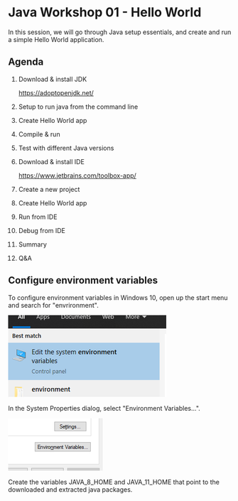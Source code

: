 # Java Workshop 01 - Hello World

In this session, we will go through Java setup essentials, and create and run a simple Hello World application.

## Agenda

1. Download & install JDK

   https://adoptopenjdk.net/

2. Setup to run java from the command line
3. Create Hello World app
4. Compile & run
5. Test with different Java versions
6. Download & install IDE

   https://www.jetbrains.com/toolbox-app/

7. Create a new project
8. Create Hello World app
9. Run from IDE
10. Debug from IDE
11. Summary
12. Q&A

## Configure environment variables

To configure environment variables in Windows 10, open up the start menu and search for "envrironment".

![](01.png)

In the System Properties dialog, select "Environment Variables...".

![](02.png)

Create the variables JAVA_8_HOME and JAVA_11_HOME that point to the downloaded and extracted java packages.
